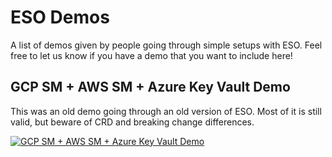 # ESO Demos

A list of demos given by people going through simple setups with ESO. Feel free to let us know if you have a demo that you want to include here!

## GCP SM + AWS SM + Azure Key Vault Demo

This was an old demo going through an old version of ESO. Most of it is still valid, but beware of CRD and breaking change differences.

[![GCP SM + AWS SM + Azure Key Vault Demo](https://img.youtube.com/vi/L6tn1YdMkF8/0.jpg)](https://www.youtube.com/watch?v=L6tn1YdMkF8)